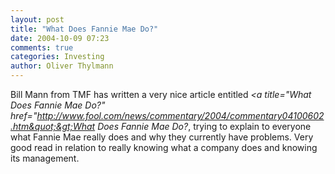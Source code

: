 ```yaml
---
layout: post
title: "What Does Fannie Mae Do?"
date: 2004-10-09 07:23
comments: true
categories: Investing
author: Oliver Thylmann
---
```



Bill Mann from TMF has written a very nice article entitled *&lt;a title=&quot;What Does Fannie Mae Do?&quot; href=&quot;http://www.fool.com/news/commentary/2004/commentary04100602.htm&quot;&gt;What Does Fannie Mae Do?*, trying to explain to everyone what Fannie Mae really does and why they currently have problems. Very good read in relation to really knowing what a company does and knowing its management.



